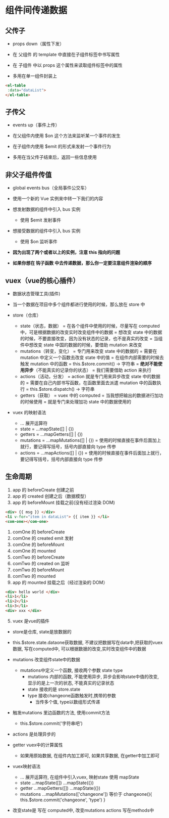# 组件间传递数据

## 父传子
- props down（属性下发）

- 在 父组件 的 template 中直接在子组件标签中书写属性
- 在 子组件 中以 props 这个属性来读取组件标签中的属性

- 多用在单一组件封装上
```html
<el-table
 :data="dataList">
</el-table>
```

## 子传父
- events up（事件上传）

- 在父组件内使用 $on 这个方法来监听某一个事件的发生
- 在子组件内使用 $emit 的形式来发射一个事件行为

- 多用在当父传子结束后，返回一些信息使用

## 非父子组件传值
- global events bus（全局事件公交车）
- 使用一个新的 Vue 实例来中转一下我们的内容

- 想发射数据的组件中引入 bus 实例
  + 使用 $emit 发射事件
- 想接受数据的组件中引入 bus 实例
  + 使用 $on 监听事件

- **因为出现了两个或者以上的实例，注意 this 指向的问题**
- **如果你想在 钩子函数 中去传递数据，那么你一定要注意组件渲染的顺序**

## vuex（vue的核心插件）
- 数据状态管理工具(插件)

- 当一个数据在项目中多个组件都进行使用的时候，那么放在 store 中

- store（仓库）
  + state（状态，数据）
    = 在各个组件中使用的时候，尽量写在 computed 中，可是根据数据的改变实时改变组件中的数据
    = 想改变 state 中的数据的时候，不要直接改变，因为没有状态的记录，也不是真实的改变
    = 当组件中想改变 state 中国的数据的时候，要借助 mutation 来改变
  + mutations（转变，变化）
    = 专门用来改变 state 中的数据的
    = 需要在 mutation 中定义一个函数去改变 state 中的值
    = 在组件内部需要的时候去触发 mutation 中的函数
    = this.$store.commit() -> 字符串
    = **绝对不能使用异步**（不能真实的记录你的状态）
    = 我们需要借助 action 来执行
  + actions（活动，分发）
    = action 就是专门用来异步改变 state 中的数据的
    = 需要在自己内部书写函数，在函数里面去派遣 mutation 中的函数执行
    = this.$store.dispatch() -> 字符串
  + getters（获取）
    = vuex 中的 computed
    = 当我想把输出的数据进行加功的时候使用
    = 就是专门来处理加功 state 中的数据使用的

- vuex 的映射语法
  + ... 展开运算符
  + state
    = ...mapState([] | {})
  + getters
    = ...mapGetters([] | {})
  + mutations
    = ...mapMutations([] | {})
    = 使用的时候直接在事件后面加上就行，要记得写括号，括号内部直接向 type 传参
  + actions
    = ...mapActions([] | {})
    = 使用的时候直接在事件后面加上就行，要记得写括号，括号内部直接向 type 传参

## 生命周期
1. app 的 beforeCreate 创建之前
2. app 的 created 创建之后（数据模型）
3. app 的 beforeMount 挂载之前(没有经过渲染 DOM)
  ```html
  <div> {{ msg }} </div>
  <li v-for="item in dataList"> {{ item }} </li>
  <com-one></com-one>
  ```
  1. comOne 的 beforeCreate
  2. comOne 的 created   emit 发射
  3. comOne 的 beforeMount
  4. comOne 的 mounted
  1. comTwo 的 beforeCreate
  2. comTwo 的 created   on 监听
  3. comTwo 的 beforeMount
  4. comTwo 的 mounted
4. app 的 mounted 挂载之后（经过渲染的 DOM）
  ```html
  <div> hello world </div>
  <li>1</li>
  <li>2</li>
  <li>3</li>
  <div> xxx </div>
  ```

5. vuex 是vue的插件
  - store是仓库, state是放数据的
  - this.$store.state.dataone获取数据, 不建议把数据写在data中,把获取的vuex数据, 写在computed中, 可以根据数据的改变,实时改变组件中的数据
  - mutations 改变组件state中的数据
    - mutations中定义一个函数, 接收两个参数 state type
      - mutations 内部的函数, 不能使用异步, 异步会影响state中值的改变, 显示的是上一次的状态, 不能真实的记录状态
      - state 接收的是 store.state
      - type 接收changeone函数触发时,携带的参数
        - 当传多个值, type以数组形式传递
  - 触发mutations 里边函数的方法, 使用commit方法
    - this.$store.commit('字符串吧')
  - actions 是处理异步的
  - getter vuex中的计算属性
    - 如果用原始数据, 在组件内加工即可, 如果共享数据, 在getter中加工即可
  
  - vuex映射语法
    - ... 展开运算符, 在组件中引入vuex, 映射state 使用 mapState
    - state
      ...mapState([])  ...mapState({})
    - getter
      ...mapGetters([]) ...mapState({})
    - mutations
      ...mapMutations(['changeone'])
      等价于
      changeone(){
        this.$store.commit('changeone', 'type')
      }
- 改变state是 写在 computed中, 改变mutations actions 写在methods中
